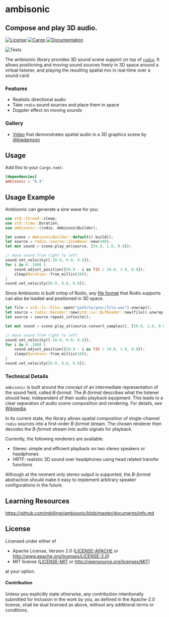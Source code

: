 # ambisonic

## Compose and play 3D audio.
[![License](https://img.shields.io/badge/license-MIT_OR_Apache--2.0-blue.svg)](
https://github.com/mbillingr/ambisonic#license)
[![Cargo](https://img.shields.io/crates/v/ambisonic.svg)](
https://crates.io/crates/ambisonic)
[![Documentation](https://docs.rs/ambisonic/badge.svg)](
https://docs.rs/ambisonic/latest/ambisonic/)

![Tests](https://github.com/mbillingr/ambisonic/workflows/Tests/badge.svg)

The ambisonic library provides 3D sound scene support on top of [`rodio`](https://crates.io/crates/rodio).
It allows positioning and moving sound sources freely in 3D space around a virtual listener,
and playing the resulting spatial mix in real-time over a sound card.

### Features
- Realistic directional audio
- Take `rodio` sound sources and place them in space
- Doppler effect on moving sounds

### Gallery
- [Video](https://www.youtube.com/watch?v=LrLn5t2zEp4) that demonstrates spatial audio in a 3D graphics scene by [@bjadamson](https://github.com/bjadamson)

## Usage

Add this to your `Cargo.toml`:

```toml
[dependencies]
ambisonic = "0.4"
```

## Usage Example
Ambisonic can generate a sine wave for you:

```rust
use std::thread::sleep;
use std::time::Duration;
use ambisonic::{rodio, AmbisonicBuilder};

let scene = AmbisonicBuilder::default().build();
let source = rodio::source::SineWave::new(440);
let mut sound = scene.play_at(source, [50.0, 1.0, 0.0]);

// move sound from right to left
sound.set_velocity([-10.0, 0.0, 0.0]);
for i in 0..1000 {
    sound.adjust_position([50.0 - i as f32 / 10.0, 1.0, 0.0]);
    sleep(Duration::from_millis(10));
}
sound.set_velocity([0.0, 0.0, 0.0]);
```

Since Ambisonic is built ontop of Rodio, any [file format](https://github.com/RustAudio/rodio#audio-playback-library) that Rodio supports can also be loaded and positioned in 3D space.

```rust
let file = std::fs::File::open("path/to/your/file.wav").unwrap();
let source = rodio::Decoder::new(std::io::BufReader::new(file)).unwrap();
let source = source.repeat_infinite();

let mut sound = scene.play_at(source.convert_samples(), [50.0, 1.0, 0.0]);

// move sound from right to left
sound.set_velocity([-10.0, 0.0, 0.0]);
for i in 0..1000 {
    sound.adjust_position([50.0 - i as f32 / 10.0, 1.0, 0.0]);
    sleep(Duration::from_millis(10));
}
sound.set_velocity([0.0, 0.0, 0.0]);
```

### Technical Details

`ambisonic` is built around the concept of an intermediate representation of the sound field,
called *B-format*. The *B-format* describes what the listener should hear, independent of
their audio playback equipment. This leads to a clear separation of audio scene composition and
rendering. For details, see [Wikipedia](https://en.wikipedia.org/wiki/Ambisonics).

In its current state, the library allows spatial composition of single-channel `rodio` sources
into a first-order *B-format* stream. The chosen renderer then decodes the *B-format* stream
into audio signals for playback.

Currently, the following renderers are available:

- Stereo: simple and efficient playback on two stereo speakers or headphones
- HRTF: realistic 3D sound over headphones using head related transfer functions

Although at the moment only stereo output is supported, the *B-format* abstraction should make
it easy to implement arbitrary speaker configurations in the future.

## Learning Resources

https://github.com/mbillingr/ambisonic/blob/master/documents/info.md

## License

Licensed under either of

 * Apache License, Version 2.0 ([LICENSE-APACHE](LICENSE-APACHE) or http://www.apache.org/licenses/LICENSE-2.0)
 * MIT license ([LICENSE-MIT](LICENSE-MIT) or http://opensource.org/licenses/MIT)

at your option.


#### Contribution

Unless you explicitly state otherwise, any contribution intentionally submitted
for inclusion in the work by you, as defined in the Apache-2.0 license, shall be
dual licensed as above, without any additional terms or conditions.
